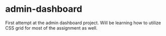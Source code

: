 # admin-dashboard

First attempt at the admin dashboard project. Will be learning how to utilize CSS grid for most of the assignment as well.